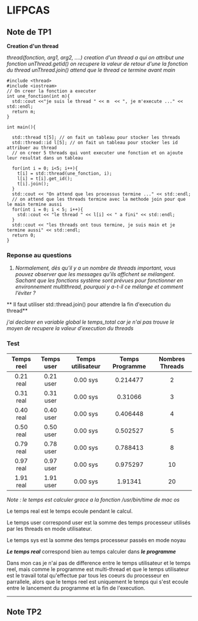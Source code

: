 # LIFPCAS

## Note de TP1

**Creation d'un thread**

_thread(fonction, arg1, arg2, ....) creation d'un thread a qui on attribut une fonction_
_unThread.getid() on recupere la valeur de retour d'une la fonction du thread_
_unThread.join() attend que le thread ce termine avant main_

```
#include <thread>
#include <iostream>
// On creer la fonction a executer
int une_fonction(int m){
  std::cout <<"je suis le thread " << m  << ", je m'execute ..." << std::endl;
  return m;
}

int main(){

  std::thread t[5]; // on fait un tableau pour stocker les threads
  std::thread::id l[5]; // on fait un tableau pour stocker les id attribuer au thread
  // on creer 5 threads qui vont executer une fonction et on ajoute leur resultat dans un tableau

  for(int i = 0; i<5; i++){
    t[i] = std::thread(une_fonction, i);
    l[i] = t[i].get_id();
    t[i].join();
  }
  std::cout << "On attend que les processus termine ..." << std::endl;
  // on attend que les threads termine avec la methode join pour que le main termine aussi
  for(int i = 0; i < 5; i++){
    std::cout << "le thread " << l[i] << " a fini" << std::endl;
  }
  std::cout << "les threads ont tous termine, je suis main et je termine aussi" << std::endl;
  return 0;
}
```
### Reponse au questions

1. _Normalement, dès qu’il y a un nombre de threads important, vous pouvez observer
que les messages qu’ils affichent se mélangent. Sachant que les fonctions système sont
prévues pour fonctionner en environnement multithread, pourquoi y a-t-il ce mélange et
comment l’éviter ?_

** Il faut utiliser std::thread.join() pour attendre la fin d'execution du thread**

_j'ai declarer en variable global le temps_total car je n'ai pas trouve le moyen de recupere la valeur d'execution du threads_

### Test

|Temps reel|Temps user|Temps utilisateur   |Temps Programme |Nombres Threads|
|:--------:|:---------:|:-----------------:|:--------------:|:-------------:|
|0.21 real |0.21 user |0.00 sys            |0.214477        |2              |
|0.31 real |0.31 user |0.00 sys            |0.31066         |3              |
|0.40 real |0.40 user |0.00 sys            |0.406448        |4              |
|0.50 real |0.50 user |0.00 sys            |0.502527        |5              |
|0.79 real |0.78 user |0.00 sys            |0.788413        |8              |
|0.97 real |0.97 user |0.00 sys            |0.975297        |10             |
|1.91 real |1.91 user |0.00 sys            |1.91341         |20             |

_Note : le temps est calculer grace a la fonction /usr/bin/time de mac os_

Le temps real est le temps ecoule pendant le calcul.

Le temps user correspond user est la somme des temps processeur utilisés par les threads en mode utilisateur.

Le temps sys est la somme des temps processeur passés en mode noyau

**_Le temps real_** correspond bien au temps calculer dans **_le programme_**

Dans mon cas je n'ai pas de difference entre le temps utilisateur et le temps reel, mais comme le programme est multi-thread et que le temps utilisateur est le travail total qu'effectue par tous les coeurs du processeur en parrallele, alors que le temps reel est uniquement le temps qui s'est ecoule entre le lancement du programme et la fin de l'execution.

***

## Note TP2

